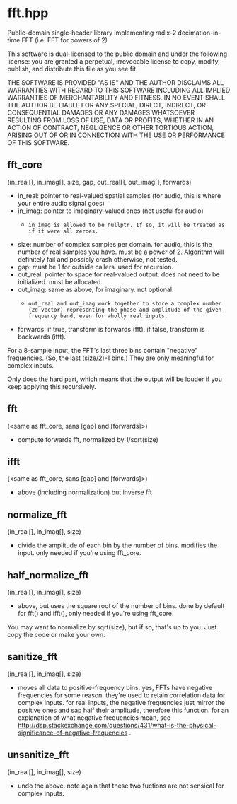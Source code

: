 # fft.hpp

Public-domain single-header library implementing radix-2 decimation-in-time FFT (i.e. FFT for powers of 2)

This software is dual-licensed to the public domain and under the following
license: you are granted a perpetual, irrevocable license to copy, modify,
publish, and distribute this file as you see fit.

THE SOFTWARE IS PROVIDED "AS IS" AND THE AUTHOR DISCLAIMS ALL WARRANTIES WITH
REGARD TO THIS SOFTWARE INCLUDING ALL IMPLIED WARRANTIES OF MERCHANTABILITY AND
FITNESS. IN NO EVENT SHALL THE AUTHOR BE LIABLE FOR ANY SPECIAL, DIRECT,
INDIRECT, OR CONSEQUENTIAL DAMAGES OR ANY DAMAGES WHATSOEVER RESULTING FROM LOSS
OF USE, DATA OR PROFITS, WHETHER IN AN ACTION OF CONTRACT, NEGLIGENCE OR OTHER
TORTIOUS ACTION, ARISING OUT OF OR IN CONNECTION WITH THE USE OR PERFORMANCE OF
THIS SOFTWARE.

## fft_core

(in_real[], in_imag[], size, gap, out_real[], out_imag[], forwards)

* in_real:    pointer to real-valued spatial samples (for audio, this is where your entire audio signal goes)
* in_imag:    pointer to imaginary-valued ones (not useful for audio)
    *     in_imag is allowed to be nullptr. If so, it will be treated as if it were all zeroes.
* size:       number of complex samples per domain. for audio, this is the number of real samples you have. must be a power of 2. Algorithm will definitely fail and possibly crash otherwise, not tested.
* gap:        must be 1 for outside callers. used for recursion.
* out_real:   pointer to space for real-valued output. does not need to be initialized. must be allocated.
* out_imag:   same as above, for imaginary. not optional.
    *     out_real and out_imag work together to store a complex number (2d vector) representing the phase and amplitude of the given frequency band, even for wholly real inputs.
* forwards:   if true, transform is forwards (fft). if false, transform is backwards (ifft).

For a 8-sample input, the FFT's last three bins contain "negative" frequencies. (So, the last (size/2)-1 bins.) They are only meaningful for complex inputs.

Only does the hard part, which means that the output will be louder if you keep applying this recursively.

## fft

(\<same as fft_core, sans [gap] and [forwards]>)

* compute forwards fft, normalized by 1/sqrt(size)

## ifft

(\<same as fft_core, sans [gap] and [forwards]>)

* above (including normalization) but inverse fft

## normalize_fft

(in_real[], in_imag[], size)

* divide the amplitude of each bin by the number of bins. modifies the input. only needed if you're using fft_core.

## half_normalize_fft

(in_real[], in_imag[], size)

* above, but uses the square root of the number of bins. done by default for fft() and ifft(), only needed if you're using fft_core.

You may want to normalize by sqrt(size), but if so, that's up to you. Just copy the code or make your own.

## sanitize_fft

(in_real[], in_imag[], size)

* moves all data to positive-frequency bins. yes, FFTs have negative frequencies for some reason. they're used to retain correlation data for complex inputs. for real inputs, the negative frequencies just mirror the positive ones and sap half their amplitude, therefore this function. for an explanation of what negative frequencies mean, see http://dsp.stackexchange.com/questions/431/what-is-the-physical-significance-of-negative-frequencies .

## unsanitize_fft

(in_real[], in_imag[], size)

* undo the above. note again that these two fuctions are not sensical for complex inputs.
